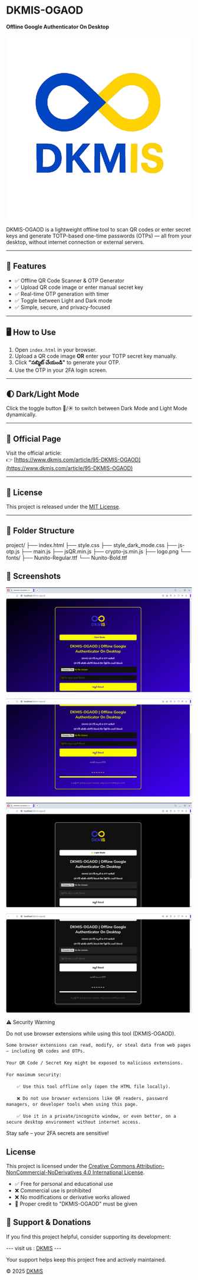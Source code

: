 # DKMIS-OGAOD

**Offline Google Authenticator On Desktop**

![DKMIS Logo](logo.png)

DKMIS-OGAOD is a lightweight offline tool to scan QR codes or enter secret keys and generate TOTP-based one-time passwords (OTPs) — all from your desktop, without internet connection or external servers.

---

## 🔐 Features

- ✅ Offline QR Code Scanner & OTP Generator
- ✅ Upload QR code image or enter manual secret key
- ✅ Real-time OTP generation with timer
- ✅ Toggle between Light and Dark mode
- ✅ Simple, secure, and privacy-focused

---

## 🖥️ How to Use

1. Open `index.html` in your browser.
2. Upload a QR code image **OR** enter your TOTP secret key manually.
3. Click **"సబ్మిట్ చేయండి"** to generate your OTP.
4. Use the OTP in your 2FA login screen.

---

## 🌓 Dark/Light Mode

Click the toggle button 🌙/☀️ to switch between Dark Mode and Light Mode dynamically.

---

## 🔗 Official Page

Visit the official article:  
👉 [https://www.dkmis.com/article/95-DKMIS-OGAOD](https://www.dkmis.com/article/95-DKMIS-OGAOD)

---

## 🧾 License

This project is released under the [MIT License](LICENSE).

---

## 📂 Folder Structure
project/
├── index.html
├── style.css
├── style_dark_mode.css
├── js-otp.js
├── main.js
├── jsQR.min.js
├── crypto-js.min.js
├── logo.png
└── fonts/
├── Nunito-Regular.ttf
└── Nunito-Bold.ttf


## 📸 Screenshots
![DKMIS ScreenShot](dkmis-ogaod-01.png)


![DKMIS ScreenShot](dkmis-ogaod-02.png)


![DKMIS ScreenShot](dkmis-ogaod-03.png)


![DKMIS ScreenShot](dkmis-ogaod-04.png)



⚠️ Security Warning

Do not use browser extensions while using this tool (DKMIS-OGAOD).

    Some browser extensions can read, modify, or steal data from web pages — including QR codes and OTPs.

    Your QR Code / Secret Key might be exposed to malicious extensions.

    For maximum security:

        ✅ Use this tool offline only (open the HTML file locally).

        ❌ Do not use browser extensions like QR readers, password managers, or developer tools when using this page.

        ✅ Use it in a private/incognito window, or even better, on a secure desktop environment without internet access.

Stay safe – your 2FA secrets are sensitive!


## License

This project is licensed under the [Creative Commons Attribution-NonCommercial-NoDerivatives 4.0 International License](https://creativecommons.org/licenses/by-nc-nd/4.0/).

- ✅ Free for personal and educational use
- ❌ Commercial use is prohibited
- ❌ No modifications or derivative works allowed
- 📌 Proper credit to "DKMIS-OGAOD" must be given


## 🙏 Support & Donations

If you find this project helpful, consider supporting its development:

--- visit us : [DKMIS](https://www.dkmis.com) ---

Your support helps keep this project free and actively maintained.


© 2025 [DKMIS](https://www.dkmis.com)
